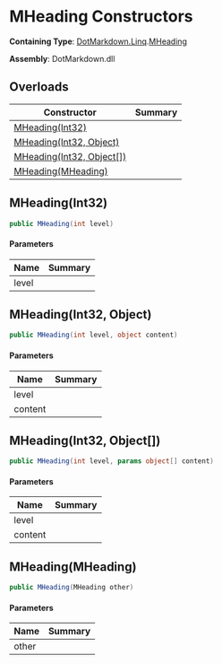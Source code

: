 # MHeading Constructors

**Containing Type**: [DotMarkdown.Linq](../../README.md)\.[MHeading](../README.md)

**Assembly**: DotMarkdown\.dll

## Overloads

| Constructor | Summary |
| ----------- | ------- |
| [MHeading(Int32)](#DotMarkdown_Linq_MHeading__ctor_System_Int32_) | |
| [MHeading(Int32, Object)](#DotMarkdown_Linq_MHeading__ctor_System_Int32_System_Object_) | |
| [MHeading(Int32, Object\[\])](#DotMarkdown_Linq_MHeading__ctor_System_Int32_System_Object___) | |
| [MHeading(MHeading)](#DotMarkdown_Linq_MHeading__ctor_DotMarkdown_Linq_MHeading_) | |

## MHeading\(Int32\)<a name="DotMarkdown_Linq_MHeading__ctor_System_Int32_"></a>

```csharp
public MHeading(int level)
```

#### Parameters

| Name | Summary |
| ---- | ------- |
| level | |

## MHeading\(Int32, Object\)<a name="DotMarkdown_Linq_MHeading__ctor_System_Int32_System_Object_"></a>

```csharp
public MHeading(int level, object content)
```

#### Parameters

| Name | Summary |
| ---- | ------- |
| level | |
| content | |

## MHeading\(Int32, Object\[\]\)<a name="DotMarkdown_Linq_MHeading__ctor_System_Int32_System_Object___"></a>

```csharp
public MHeading(int level, params object[] content)
```

#### Parameters

| Name | Summary |
| ---- | ------- |
| level | |
| content | |

## MHeading\(MHeading\)<a name="DotMarkdown_Linq_MHeading__ctor_DotMarkdown_Linq_MHeading_"></a>

```csharp
public MHeading(MHeading other)
```

#### Parameters

| Name | Summary |
| ---- | ------- |
| other | |


